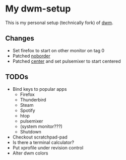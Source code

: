 # My dwm-setup

This is my personal setup (technically fork) of [dwm](https://dwm.suckless.org).

## Changes

* Set firefox to start on other monitor on tag 0
* Patched [noborder](https://dwm.suckless.org/patches/noborder/)
* Patched [center](https://dwm.suckless.org/patches/center/) and set pulsemixer to start centered

## TODOs

* Bind keys to popular apps
	* Firefox
	* Thunderbird
	* Steam
	* Spotify
	* htop
	* pulsemixer
	* (system monitor???)
	* Shutdown
* Checkout scratchpad-pad
* Is there a terminal calculator?
* Put xprofile under revision control
* Alter dwm colors

